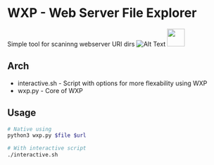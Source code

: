 # WXP - Web Server File Explorer
Simple tool for scaninng webserver URI dirs
![Alt Text](.media/preview.gif)
<img src="https://media.giphy.com/media/vFKqnCdLPNOKc/giphy.gif" width="40" height="40" />

## Arch
- interactive.sh - Script with options for more flexability using WXP
- wxp.py - Core of WXP

## Usage 
```bash
# Native using 
python3 wxp.py $file $url

# With interactive script
./interactive.sh
```
